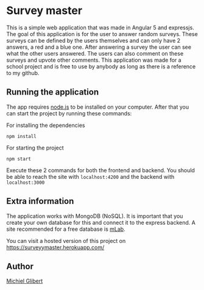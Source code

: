 # Survey master
This is a simple web application that was made in Angular 5 and expressjs. The goal of this application is for the user to answer random surveys. These surveys can be defined by the users themselves and can only have 2 answers, a red and a blue one. After answering a survey the user can see what the other users answered. The users can also comment on these surveys and upvote other comments. This application was made for a school project and is free to use by anybody as long as there is a reference to my github.

## Running the application

The app requires [node.js](https://nodejs.org/en/) to be installed on your computer. After that you can start the project by running these commands:

For installing the dependencies
```
npm install
```

For starting the project
```
npm start
```

Execute these 2 commands for both the frontend and backend. You should be able to reach the site with `localhost:4200` and the backend with `localhost:3000`

## Extra information
The application works with MongoDB (NoSQL). It is important that you create your own database for this and connect it to the express backend. A site recommended for a free database is  [mLab](https://mlab.com/).

You can visit a hosted version of this project on https://surveyymaster.herokuapp.com/

## Author
[Michiel Glibert](https://github.com/michielglibert)

